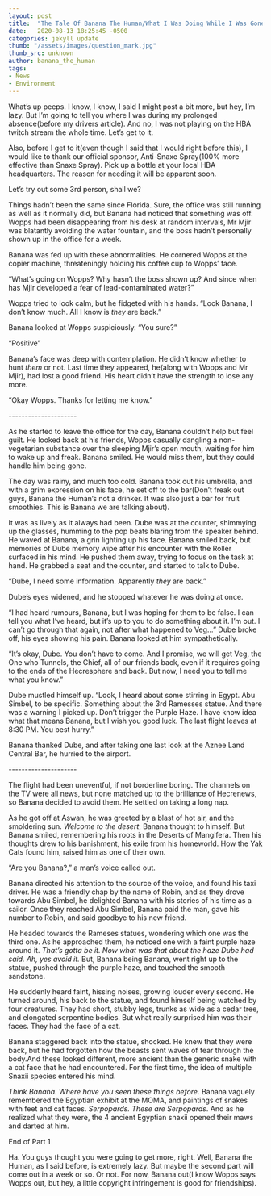 ```yaml
---
layout: post
title:  "The Tale Of Banana The Human/What I Was Doing While I Was Gone"
date:   2020-08-13 18:25:45 -0500
categories: jekyll update
thumb: "/assets/images/question_mark.jpg"
thumb_src: unknown
author: banana_the_human
tags:
- News
- Environment
---
```

What’s up peeps. I know, I know, I said I might post a bit more, but hey, I’m lazy. But I’m going to tell you where I was during my prolonged absence(before my drivers article). And no, I was not playing on the HBA twitch stream the whole time. Let’s get to it.

Also, before I get to it(even though I said that I would right before this), I would like to thank our official sponsor, Anti-Snaxe Spray(100% more effective than Snaxe Spray). Pick up a bottle at your local HBA headquarters. The reason for needing it will be apparent soon.

Let’s try out some 3rd person, shall we?

Things hadn’t been the same since Florida. Sure, the office was still running as well as it normally did, but Banana had noticed that something was off. Wopps had been disappearing from his desk at random intervals, Mr Mjir was blatantly avoiding the water fountain, and the boss hadn’t personally shown up in the office for a week.

Banana was fed up with these abnormalities. He cornered Wopps at the copier machine, threateningly holding his coffee cup to Wopps’ face.

“What’s going on Wopps? Why hasn’t the boss shown up? And since when has Mjir developed a fear of lead-contaminated water?”

Wopps tried to look calm, but he fidgeted with his hands. “Look Banana, I don’t know much. All I know is *they* are back.”

Banana looked at Wopps suspiciously. “You sure?”

“Positive”

Banana’s face was deep with contemplation. He didn’t know whether to hunt *them* or not. Last time they appeared, he(along with Wopps and Mr Mjir), had lost a good friend. His heart didn’t have the strength to lose any more.

“Okay Wopps. Thanks for letting me know.”

_-_-_-_-_-_-_-_-_-_-_-_-_-_-_-_-_-_-_-_-_-_

As he started to leave the office for the day, Banana couldn’t help but feel guilt. He looked back at his friends, Wopps casually dangling a non-vegetarian substance over the sleeping Mjir’s open mouth, waiting for him to wake up and freak. Banana smiled. He would miss them, but they could handle him being gone.

The day was rainy, and much too cold. Banana took out his umbrella, and with a grim expression on his face, he set off to the bar(Don’t freak out guys, Banana the Human’s not a drinker. It was also just a bar for fruit smoothies. This is Banana we are talking about).

It was as lively as it always had been. Dube was at the counter, shimmying up the glasses, humming to the pop beats blaring from the speaker behind. He waved at Banana, a grin lighting up his face. Banana smiled back, but memories of Dube memory wipe after his encounter with the Roller surfaced in his mind. He pushed them away, trying to focus on the task at hand. He grabbed a seat and the counter, and started to talk to Dube.

“Dube, I need some information. Apparently *they* are back.”

Dube’s eyes widened, and he stopped whatever he was doing at once.

“I had heard rumours, Banana, but I was hoping for them to be false. I can tell you what I’ve heard, but it’s up to you to do something about it. I’m out. I can’t go through that again, not after what happened to Veg…” Dube broke off, his eyes showing his pain. Banana looked at him sympathetically.

“It’s okay, Dube. You don’t have to come. And I promise, we will get Veg, the One who Tunnels, the Chief, all of our friends back, even if it requires going to the ends of the Hecresphere and back. But now, I need you to tell me what you know.”

Dube mustled himself up. “Look, I heard about some stirring in Egypt. Abu Simbel, to be specific. Something about the 3rd Ramesses statue. And there was a warning I picked up. Don’t trigger the Purple Haze. I have know idea what that means Banana, but I wish you good luck. The last flight leaves at 8:30 PM. You best hurry.”

Banana thanked Dube, and after taking one last look at the Aznee Land Central Bar, he hurried to the airport.

_-_-_-_-_-_-_-_-_-_-_-_-_-_-_-_-_-_-_-_-_-_

The flight had been uneventful, if not borderline boring. The channels on the TV were all news, but none matched up to the brilliance of Hecrenews, so Banana decided to avoid them. He settled on taking a long nap.

As he got off at Aswan, he was greeted by a blast of hot air, and the smoldering sun. *Welcome to the desert*, Banana thought to himself. But Banana smiled, remembering his roots in the Deserts of Mangifera. Then his thoughts drew to his banishment, his exile from his homeworld. How the Yak Cats found him, raised him as one of their own.

“Are you Banana?,” a man’s voice called out.

Banana directed his attention to the source of the voice, and found his taxi driver. He was a friendly chap by the name of Robin, and as they drove towards Abu Simbel, he delighted Banana with his stories of his time as a sailor. Once they reached Abu Simbel, Banana paid the man, gave his number to Robin, and said goodbye to his new friend.

He headed towards the Rameses statues, wondering which one was the third one. As he approached them, he noticed one with a faint purple haze around it. *That’s gotta be it. Now what was that about the haze Dube had said. Ah, yes avoid it.* But, Banana being Banana, went right up to the statue, pushed through the purple haze, and touched the smooth sandstone.

He suddenly heard faint, hissing noises, growing louder every second. He turned around, his back to the statue, and found himself being watched by four creatures. They had short, stubby legs, trunks as wide as a cedar tree, and elongated serpentine bodies. But what really surprised him was their faces. They had the face of a cat.

Banana staggered back into the statue, shocked. He knew that they were back, but he had forgotten how the beasts sent waves of fear through the body.And these looked different, more ancient than the generic snake with a cat face that he had encountered. For the first time, the idea of multiple Snaxii species entered his mind.

*Think Banana. Where have you seen these things before*. Banana vaguely remembered the Egyptian exhibit at the MOMA, and paintings of snakes with feet and cat faces. *Serpopards. These are Serpopards*. And as he realized what they were, the 4 ancient Egyptian snaxii opened their maws and darted at him.

End of Part 1

Ha. You guys thought you were going to get more, right. Well, Banana the Human, as I said before, is extremely lazy. But maybe the second part will come out in a week or so. Or not. For now, Banana out(I know Wopps says Wopps out, but hey, a little copyright infringement is good for friendships).
